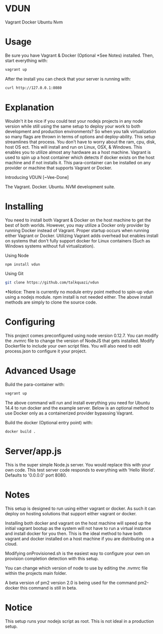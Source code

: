 # VDUN

Vagrant
Docker
Ubuntu
Nvm

# Usage

Be sure you have Vagrant & Docker (Optional *See Notes) installed. Then, start everything with:

```bash
vagrant up
```

After the install you can check that your server is running with:

```bash
curl http://127.0.0.1:8080
```

# Explanation

Wouldn't it be nice if you could test your nodejs projects in any node version while still using the same setup to deploy your work to both development and production environments? So when you talk virtualization so many flags are thrown in terms of options and deploy-ability. This setup streamlines that process. You don't have to worry about the ram, cpu, disk, host OS ect. This will install and run on Linux, OSX, & Windows. This enables you to utilize almost any hardware as a host machine. Vagrant is used to spin up a host container which detects if docker exists on the host machine and if not installs it. This para-container can be installed on any provider or machine that supports Vagrant or Docker.

Introducing VDUN [~Vee-Done]

The Vagrant. Docker. Ubuntu. NVM development suite.

# Installing

You need to install both Vagrant & Docker on the host machine to get the best of both worlds. However, you may utilize a Docker only provider by running Docker instead of Vagrant. Proper startup occurs when running either Vagrant or Docker. Utilizing Vagrant adds overhead but enables install on systems that don't fully support docker for Linux containers (Such as Windows systems without full virtualization).

Using Node
```bash
npm install vdun
```

Using Git
```bash
git clone https://github.com/talkquazi/vdun
```

*Notice: There is currently no module entry point method to spin-up vdun using a nodejs module. npm install is not needed either. The above install methods are simply to clone the source code.

# Configuring

This project comes preconfigured using node version 0.12.7. You can modify the .nvmrc file to change the version of NodeJS that gets installed. Modify Dockerfile to include your own script files. You will also need to edit process.json to configure it your project.

# Advanced Usage

Build the para-container with:
```bash
vagrant up
```

The above command will run and install everything you need for Ubuntu 14.4 to run docker and the example server. Below is an optional method to use Docker only as a containerized provider bypassing Vagrant.

Build the docker (Optional entry point) with:
```bash
docker build .
```

# Server/app.js
This is the super simple Node.js server. You would replace this with your own code. This test server code responds to everything with 'Hello World'. Defaults to '0.0.0.0' port 8080.

# Notes

This setup is designed to run using either vagrant or docker. As such it can deploy on hosting solutions that support either vagrant or docker.

Installing both docker and vagrant on the host machine will speed up the initial vagrant bootup as the system will not have to run a virtual instance and install docker for you then. This is the ideal method to have both vagrant and docker installed on a host machine if you are distributing on a cloud.

Modifying onProvisioned.sh is the easiest way to configure your own on provision completion detection with this setup.

You can change which version of node to use by editing the .nvmrc file within the projects main folder.

A beta version of pm2 version 2.0 is being used for the command pm2-docker this command is still in beta.

# Notice

This setup runs your nodejs script as root. This is not ideal in a production setup.
